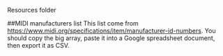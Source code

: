 Resources folder

##MIDI manufacturers list
This list come from https://www.midi.org/specifications/item/manufacturer-id-numbers.
You should copy the big array, paste it into a Google spreadsheet document, then
export it as CSV.

